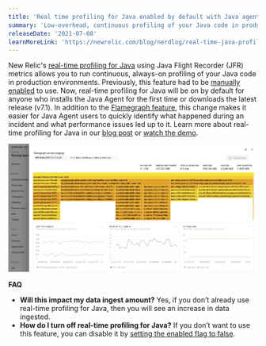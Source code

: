 ```yaml
---
title: 'Real time profiling for Java enabled by default with Java agent v7.1'
summary: 'Low-overhead, continuous profiling of your Java code in production environments'
releaseDate: '2021-07-08'
learnMoreLink: 'https://newrelic.com/blog/nerdlog/real-time-java-profiling'
---
```

New Relic's [real-time profiling for Java](https://docs.newrelic.com/docs/agents/java-agent/features/real-time-profiling-java-using-jfr-metrics/) using Java Flight Recorder (JFR) metrics allows you to run continuous, always-on profiling of your Java code in production environments. Previously, this feature had to be [manually enabled](https://docs.newrelic.com/docs/agents/java-agent/configuration/java-agent-configuration-config-file/#jfr-real-time-profiling) to use. Now, real-time profiling for Java will be on by default for anyone who installs the Java Agent for the first time or downloads the latest release (v7.1).
In addition to the [Flamegraph feature](https://docs.newrelic.com/docs/agents/java-agent/features/real-time-profiling-java-using-jfr-metrics/#flamegraph), this change makes it easier for Java Agent users to quickly identify what happened during an incident and what performance issues led up to it. Learn more about real-time profiling for Java in our [blog post](https://newrelic.com/blog/nerdlog/real-time-java-profiling) or [watch the demo](https://www.youtube.com/watch?v=qW13jF8SbsQ).

![Screenshot of a flamegraph](./images/jfr_flamegraphs.webp "Flamegraph example")

**FAQ**
- **Will this impact my data ingest amount?** Yes, if you don’t already use real-time profiling for Java, then you will see an increase in data ingested.
- **How do I turn off real-time profiling for Java?** If you don’t want to use this feature, you can disable it by [setting the enabled flag to false](https://docs.newrelic.com/docs/agents/java-agent/configuration/java-agent-configuration-config-file/#jfr-real-time-profiling).